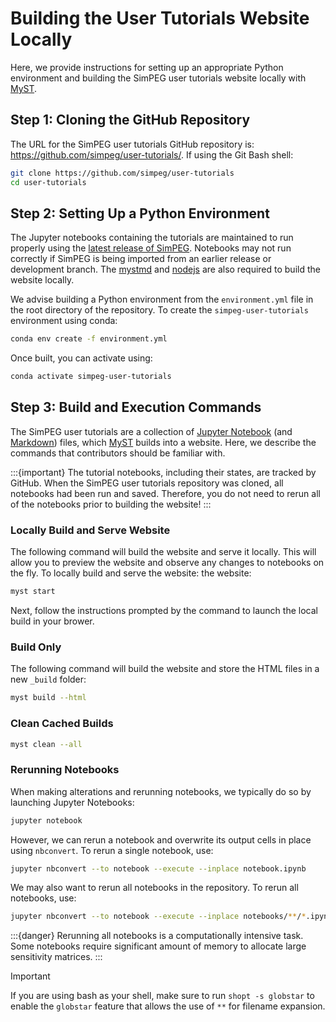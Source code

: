 Building the User Tutorials Website Locally
===========================================

Here, we provide instructions for setting up an appropriate Python environment and building the SimPEG user tutorials website locally with [MyST](https://mystmd.org/).

## Step 1: Cloning the GitHub Repository

The URL for the SimPEG user tutorials GitHub repository is: https://github.com/simpeg/user-tutorials/. If using the Git Bash shell:

```bash
git clone https://github.com/simpeg/user-tutorials
cd user-tutorials
```

## Step 2: Setting Up a Python Environment

The Jupyter notebooks containing the tutorials are maintained to run properly using the [latest release of SimPEG](https://github.com/simpeg/simpeg/releases).
Notebooks may not run correctly if SimPEG is being imported from an earlier release or development branch.
The [mystmd][install-mystmd] and [nodejs](https://nodejs.org/api/packages.html) are also required to build the website locally.

We advise building a Python environment from the `environment.yml` file in the root directory of the repository.
To create the `simpeg-user-tutorials` environment using conda:

```bash
conda env create -f environment.yml
```

Once built, you can activate using:

```bash
conda activate simpeg-user-tutorials
```

## Step 3: Build and Execution Commands

The SimPEG user tutorials are a collection of [Jupyter Notebook](https://jupyter.org/) (and [Markdown](https://www.markdownguide.org/getting-started/)) files,
which [MyST][mystmd.org] builds into a website. Here, we describe the commands that contributors should be familiar with.

:::{important}
The tutorial notebooks, including their states, are tracked by GitHub. When the SimPEG user tutorials repository was cloned, all notebooks had been run and saved. Therefore, you do not need to rerun all of the notebooks prior to building the website!
:::

### Locally Build and Serve Website

The following command will build the website and serve it locally.
This will allow you to preview the website and observe any changes to notebooks on the fly.
To locally build and serve the website:
the website:

```bash
myst start
```

Next, follow the instructions prompted by the command to launch the local build in your brower.

### Build Only

The following command will build the website and store the HTML files in
a new `_build` folder:

```bash
myst build --html
```

### Clean Cached Builds

```bash
myst clean --all
```

### Rerunning Notebooks

When making alterations and rerunning notebooks, we typically do so by launching Jupyter Notebooks:

```bash
jupyter notebook
```

However, we can rerun a notebook and overwrite its output cells in place using `nbconvert`.
To rerun a single notebook, use:

```bash
jupyter nbconvert --to notebook --execute --inplace notebook.ipynb
```

We may also want to rerun all notebooks in the repository.
To rerun all notebooks, use:

```bash
jupyter nbconvert --to notebook --execute --inplace notebooks/**/*.ipynb
```

:::{danger}
Rerunning all notebooks is a computationally intensive task. Some notebooks
require significant amount of memory to allocate large sensitivity matrices.
:::

> [!IMPORTANT]
> If you are using bash as your shell, make sure to run `shopt -s
> globstar` to enable the `globstar` feature that allows the use of `**` for
> filename expansion.




[install-mystmd]: https://mystmd.org/guide/quickstart
[jupyter]: https://jupyter.org
[mystmd.org]: https://mystmd.org

